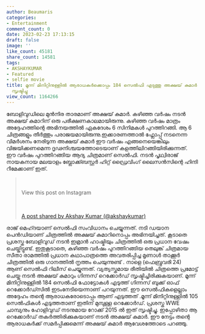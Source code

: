 ```yaml
---
author: Beaumaris
categories:
- Entertainment
comment_count: 0
date: 2023-02-23 17:13:15
draft: false
image: ''
like_count: 45181
share_count: 14581
tags:
- AKSHAYKUMAR
- Featured
- selfie movie
title: മൂന്ന് മിനിറ്റിനുള്ളിൽ ആരാധകർക്കൊപ്പം 184 സെൽഫി എടുത്തു അക്ഷയ് കുമാർ റെക്കോർഡ്
  സൃഷ്ടിച്ചു
view_count: 1164266
---
```


ബോളിവുഡിലെ മുൻനിര താരമാണ് അക്ഷയ് കുമാർ. കഴിഞ്ഞ വർഷം നടൻ അക്ഷയ് കുമാറിന് ഒരു പരീക്ഷണകാലമായിരുന്നു. കഴിഞ്ഞ വർഷം മാത്രം അദ്ദേഹത്തിന്റെ അഭിനയത്തിൽ ഏകദേശം 6 സിനിമകൾ പുറത്തിറങ്ങി. ആ 6 ചിത്രങ്ങളും തീർത്തും പരാജയമായിരുന്നു.ഇക്കാരണത്താൽ ഫ്ലോപ്പ് നടനെന്ന വിമർശനം നേരിടുന്ന അക്ഷയ് കുമാർ ഈ വർഷം എങ്ങനെയെങ്കിലും വിജയിക്കണമെന്ന ദൃഢനിശ്ചയത്തോടെയാണ് കളത്തിലിറങ്ങിയിരിക്കുന്നത്. ഈ വർഷം പുറത്തിറങ്ങിയ ആദ്യ ചിത്രമാണ് സെൽഫി. നടൻ പൃഥ്വിരാജ് നായകനായ മലയാളം ബ്ലോക്ക്ബസ്റ്റർ ഹിറ്റ് ഡ്രൈവിംഗ് ലൈസൻസിന്റെ ഹിന്ദി റീമേക്കാണ് ഇത്. 

> &nbsp; 
> 
> View this post on Instagram
> 
> &nbsp; 
> 
> [A post shared by Akshay Kumar (@akshaykumar)](https://www.instagram.com/p/Co9nZfMNeqG/?utm_source=ig_embed&utm_campaign=loading)

രാജ് മെഹ്ദയാണ് സെൽഫി സംവിധാനം ചെയ്യുന്നത്. നടി ഡയാന പെൻഡിയാണ് ചിത്രത്തിൽ അക്ഷയ് കുമാറിനൊപ്പം അഭിനയിച്ചത്. കൂടാതെ പ്രശസ്ത ബോളിവുഡ് നടൻ ഇമ്രാൻ ഹാഷ്മിയും ചിത്രത്തിൽ ഒരു പ്രധാന വേഷം ചെയ്തിട്ടുണ്ട്. ഇതുകൂടാതെ, കഴിഞ്ഞ വർഷം പുറത്തിറങ്ങിയ തെലുങ്ക് ചിത്രമായ സീതാ രാമത്തിൽ പ്രധാന കഥാപാത്രത്തെ അവതരിപ്പിച്ച മൃണാൾ താക്കൂർ ചിത്രത്തിൽ ഒരു ഗാനത്തിൽ നൃത്തം ചെയുന്നുണ്ട് . നാളെ (ഫെബ്രുവരി 24) ആണ് സെൽഫി റിലീസ് ചെയ്യുന്നത്. വ്യത്യസ്തമായ രീതിയിൽ ചിത്രത്തെ പ്രമോട്ട് ചെയ്ത നടൻ അക്ഷയ് കുമാറും ഗിന്നസ് റെക്കോർഡ് സൃഷ്ടിച്ചിരിക്കുകയാണ്. മൂന്ന് മിനിറ്റിനുള്ളിൽ 184 സെൽഫി ഫോട്ടോകൾ എടുത്ത് ഗിന്നസ് ബുക്ക് ഓഫ് റെക്കോർഡ്സിൽ ഇടംനേടിയെന്നാണ് പറയുന്നത്. ഈ സെൽഫികളെല്ലാം അദ്ദേഹം തന്റെ ആരാധകരോടൊപ്പം ആണ് എടുത്തത് .മൂന്ന് മിനിറ്റിനുള്ളിൽ 105 സെൽഫികൾ എടുത്തതാണ് ഇതിന് മുമ്പുള്ള റെക്കോർഡ്. പ്രശസ്ത WWE ചാമ്പ്യനും ഹോളിവുഡ് നടനുമായ റോക്ക് 2015 ൽ ഇത് സൃഷ്ടിച്ചു. ഇപ്പോഴിതാ ആ റെക്കോർഡ് തകർത്തിരിക്കുകയാണ് നടൻ അക്ഷയ് കുമാർ. ഈ നേട്ടം തന്റെ ആരാധകർക്ക് സമർപ്പിക്കുമെന്ന് അക്ഷയ് കുമാർ ആവേശത്തോടെ പറഞ്ഞു. &nbsp;